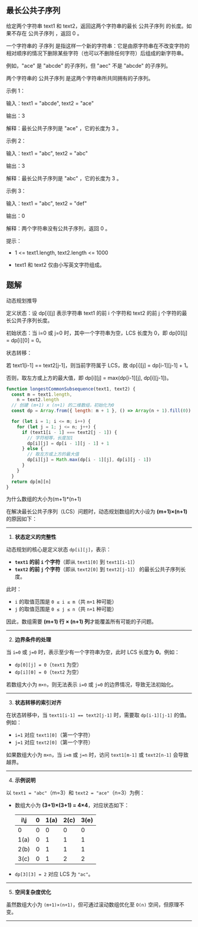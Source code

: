 ## 最长公共子序列

给定两个字符串 text1 和 text2，返回这两个字符串的最长 公共子序列 的长度。如果不存在 公共子序列 ，返回 0 。

一个字符串的 子序列 是指这样一个新的字符串：它是由原字符串在不改变字符的相对顺序的情况下删除某些字符（也可以不删除任何字符）后组成的新字符串。

例如，"ace" 是 "abcde" 的子序列，但 "aec" 不是 "abcde" 的子序列。

两个字符串的 公共子序列 是这两个字符串所共同拥有的子序列。

示例 1：

输入：text1 = "abcde", text2 = "ace"

输出：3

解释：最长公共子序列是 "ace" ，它的长度为 3 。

示例 2：

输入：text1 = "abc", text2 = "abc"

输出：3

解释：最长公共子序列是 "abc" ，它的长度为 3 。

示例 3：

输入：text1 = "abc", text2 = "def"

输出：0

解释：两个字符串没有公共子序列，返回 0 。

提示：

- 1 <= text1.length, text2.length <= 1000

- text1 和 text2 仅由小写英文字符组成。

## 题解

动态规划推导

定义状态：设 dp[i][j] 表示字符串 text1 的前 i 个字符和 text2 的前 j 个字符的最长公共子序列长度。

初始状态：当 i=0 或 j=0 时，其中一个字符串为空，LCS 长度为 0，即 dp[0][j] = dp[i][0] = 0。

状态转移：

若 text1[i-1] == text2[j-1]，则当前字符属于 LCS，故 dp[i][j] = dp[i-1][j-1] + 1。

否则，取左方或上方的最大值，即 dp[i][j] = max(dp[i-1][j], dp[i][j-1])。

```js
function longestCommonSubsequence(text1, text2) {
  const m = text1.length,
    n = text2.length
  // 创建 (m+1) x (n+1) 的二维数组，初始化为0
  const dp = Array.from({ length: m + 1 }, () => Array(n + 1).fill(0))

  for (let i = 1; i <= m; i++) {
    for (let j = 1; j <= n; j++) {
      if (text1[i - 1] === text2[j - 1]) {
        // 字符相等，长度加1
        dp[i][j] = dp[i - 1][j - 1] + 1
      } else {
        // 取左方或上方的最大值
        dp[i][j] = Math.max(dp[i - 1][j], dp[i][j - 1])
      }
    }
  }
  return dp[m][n]
}
```

为什么数组的大小为(m+1)\*(n+1)

在解决最长公共子序列（LCS）问题时，动态规划数组的大小设为 **(m+1)×(n+1)** 的原因如下：

---

1. **状态定义的完整性**

动态规划的核心是定义状态 `dp[i][j]`，表示：

- **`text1` 的前 `i` 个字符**（即从 `text1[0]` 到 `text1[i-1]`）
- **`text2` 的前 `j` 个字符**（即从 `text2[0]` 到 `text2[j-1]`）
  的最长公共子序列长度。

此时：

- `i` 的取值范围是 `0 ≤ i ≤ m`（共 `m+1` 种可能）
- `j` 的取值范围是 `0 ≤ j ≤ n`（共 `n+1` 种可能）

因此，数组需要 **(m+1) 行 × (n+1) 列**才能覆盖所有可能的子问题。

---

2. **边界条件的处理**

当 `i=0` 或 `j=0` 时，表示至少有一个字符串为空，此时 LCS 长度为 **0**。例如：

- `dp[0][j] = 0`（`text1` 为空）
- `dp[i][0] = 0`（`text2` 为空）

若数组大小为 `m×n`，则无法表示 `i=0` 或 `j=0` 的边界情况，导致无法初始化。

---

3. **状态转移的索引对齐**

在状态转移中，当 `text1[i-1] == text2[j-1]` 时，需要取 `dp[i-1][j-1]` 的值。例如：

- `i=1` 对应 `text1[0]`（第一个字符）
- `j=1` 对应 `text2[0]`（第一个字符）

如果数组大小为 `m×n`，当 `i=m` 或 `j=n` 时，访问 `text1[m-1]` 或 `text2[n-1]` 会导致越界。

---

4. **示例说明**

以 `text1 = "abc"`（m=3）和 `text2 = "ace"`（n=3）为例：

- 数组大小为 **(3+1)×(3+1) = 4×4**，对应状态如下：

  | i\j  | 0   | 1(a) | 2(c) | 3(e) |
  | ---- | --- | ---- | ---- | ---- |
  | 0    | 0   | 0    | 0    | 0    |
  | 1(a) | 0   | 1    | 1    | 1    |
  | 2(b) | 0   | 1    | 1    | 1    |
  | 3(c) | 0   | 1    | 2    | 2    |

- `dp[3][3] = 2` 对应 LCS 为 `"ac"`。

---

5. **空间复杂度优化**

虽然数组大小为 `(m+1)×(n+1)`，但可通过滚动数组优化至 `O(n)` 空间，但原理不变。

---
